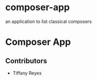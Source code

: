 # composer-app
an application to list classical composers
# Composer App
## Contributors
* Tiffany Reyes